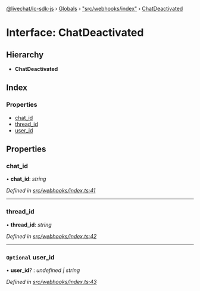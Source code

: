 [@livechat/lc-sdk-js](../README.md) › [Globals](../globals.md) › ["src/webhooks/index"](../modules/_src_webhooks_index_.md) › [ChatDeactivated](_src_webhooks_index_.chatdeactivated.md)

# Interface: ChatDeactivated

## Hierarchy

* **ChatDeactivated**

## Index

### Properties

* [chat_id](_src_webhooks_index_.chatdeactivated.md#chat_id)
* [thread_id](_src_webhooks_index_.chatdeactivated.md#thread_id)
* [user_id](_src_webhooks_index_.chatdeactivated.md#optional-user_id)

## Properties

###  chat_id

• **chat_id**: *string*

*Defined in [src/webhooks/index.ts:41](https://github.com/livechat/lc-sdk-js/blob/8143b05/src/webhooks/index.ts#L41)*

___

###  thread_id

• **thread_id**: *string*

*Defined in [src/webhooks/index.ts:42](https://github.com/livechat/lc-sdk-js/blob/8143b05/src/webhooks/index.ts#L42)*

___

### `Optional` user_id

• **user_id**? : *undefined | string*

*Defined in [src/webhooks/index.ts:43](https://github.com/livechat/lc-sdk-js/blob/8143b05/src/webhooks/index.ts#L43)*

